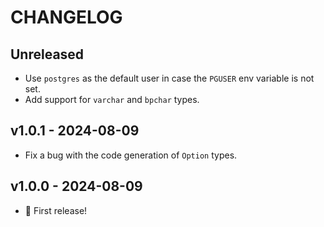 # CHANGELOG

## Unreleased

- Use `postgres` as the default user in case the `PGUSER` env variable is not
  set.
- Add support for `varchar` and `bpchar` types.

## v1.0.1 - 2024-08-09

- Fix a bug with the code generation of `Option` types.

## v1.0.0 - 2024-08-09

- 🎉 First release!
